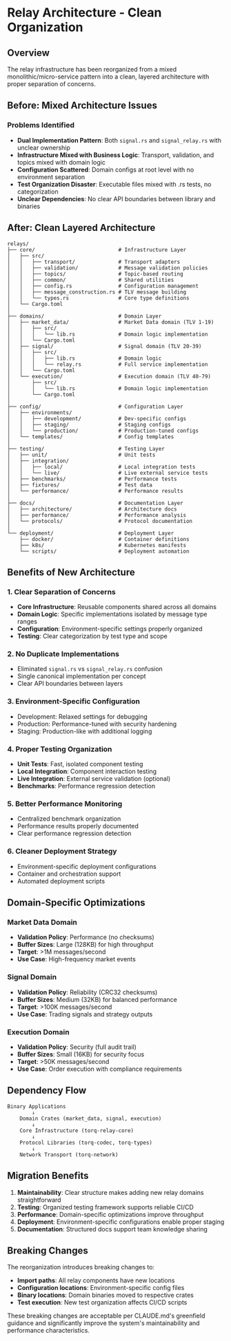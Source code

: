 # Relay Architecture - Clean Organization

## Overview

The relay infrastructure has been reorganized from a mixed monolithic/micro-service pattern into a clean, layered architecture with proper separation of concerns.

## Before: Mixed Architecture Issues

### Problems Identified
- **Dual Implementation Pattern**: Both `signal.rs` and `signal_relay.rs` with unclear ownership
- **Infrastructure Mixed with Business Logic**: Transport, validation, and topics mixed with domain logic
- **Configuration Scattered**: Domain configs at root level with no environment separation
- **Test Organization Disaster**: Executable files mixed with .rs tests, no categorization
- **Unclear Dependencies**: No clear API boundaries between library and binaries

## After: Clean Layered Architecture

```
relays/
├── core/                           # Infrastructure Layer
│   ├── src/
│   │   ├── transport/              # Transport adapters
│   │   ├── validation/             # Message validation policies
│   │   ├── topics/                 # Topic-based routing
│   │   ├── common/                 # Shared utilities
│   │   ├── config.rs               # Configuration management  
│   │   ├── message_construction.rs # TLV message building
│   │   └── types.rs                # Core type definitions
│   └── Cargo.toml
│
├── domains/                        # Domain Layer
│   ├── market_data/                # Market Data domain (TLV 1-19)
│   │   ├── src/
│   │   │   └── lib.rs              # Domain logic implementation
│   │   └── Cargo.toml
│   ├── signal/                     # Signal domain (TLV 20-39)  
│   │   ├── src/
│   │   │   ├── lib.rs              # Domain logic
│   │   │   └── relay.rs            # Full service implementation
│   │   └── Cargo.toml
│   └── execution/                  # Execution domain (TLV 40-79)
│       ├── src/
│       │   └── lib.rs              # Domain logic implementation
│       └── Cargo.toml
│
├── config/                         # Configuration Layer
│   ├── environments/
│   │   ├── development/            # Dev-specific configs
│   │   ├── staging/                # Staging configs
│   │   └── production/             # Production-tuned configs
│   └── templates/                  # Config templates
│
├── testing/                        # Testing Layer
│   ├── unit/                       # Unit tests
│   ├── integration/
│   │   ├── local/                  # Local integration tests
│   │   └── live/                   # Live external service tests
│   ├── benchmarks/                 # Performance tests
│   ├── fixtures/                   # Test data
│   └── performance/                # Performance results
│
├── docs/                           # Documentation Layer
│   ├── architecture/               # Architecture docs
│   ├── performance/                # Performance analysis
│   └── protocols/                  # Protocol documentation
│
└── deployment/                     # Deployment Layer
    ├── docker/                     # Container definitions
    ├── k8s/                        # Kubernetes manifests
    └── scripts/                    # Deployment automation
```

## Benefits of New Architecture

### 1. Clear Separation of Concerns
- **Core Infrastructure**: Reusable components shared across all domains
- **Domain Logic**: Specific implementations isolated by message type ranges
- **Configuration**: Environment-specific settings properly organized
- **Testing**: Clear categorization by test type and scope

### 2. No Duplicate Implementations
- Eliminated `signal.rs` vs `signal_relay.rs` confusion
- Single canonical implementation per concept
- Clear API boundaries between layers

### 3. Environment-Specific Configuration
- Development: Relaxed settings for debugging
- Production: Performance-tuned with security hardening
- Staging: Production-like with additional logging

### 4. Proper Testing Organization
- **Unit Tests**: Fast, isolated component testing
- **Local Integration**: Component interaction testing
- **Live Integration**: External service validation (optional)
- **Benchmarks**: Performance regression detection

### 5. Better Performance Monitoring
- Centralized benchmark organization
- Performance results properly documented
- Clear performance regression detection

### 6. Cleaner Deployment Strategy
- Environment-specific deployment configurations
- Container and orchestration support
- Automated deployment scripts

## Domain-Specific Optimizations

### Market Data Domain
- **Validation Policy**: Performance (no checksums)
- **Buffer Sizes**: Large (128KB) for high throughput
- **Target**: >1M messages/second
- **Use Case**: High-frequency market events

### Signal Domain  
- **Validation Policy**: Reliability (CRC32 checksums)
- **Buffer Sizes**: Medium (32KB) for balanced performance
- **Target**: >100K messages/second  
- **Use Case**: Trading signals and strategy outputs

### Execution Domain
- **Validation Policy**: Security (full audit trail)
- **Buffer Sizes**: Small (16KB) for security focus
- **Target**: >50K messages/second
- **Use Case**: Order execution with compliance requirements

## Dependency Flow

```
Binary Applications
        ↓
    Domain Crates (market_data, signal, execution)  
        ↓
    Core Infrastructure (torq-relay-core)
        ↓
    Protocol Libraries (torq-codec, torq-types)
        ↓
    Network Transport (torq-network)
```

## Migration Benefits

1. **Maintainability**: Clear structure makes adding new relay domains straightforward
2. **Testing**: Organized testing framework supports reliable CI/CD
3. **Performance**: Domain-specific optimizations improve throughput
4. **Deployment**: Environment-specific configurations enable proper staging
5. **Documentation**: Structured docs support team knowledge sharing

## Breaking Changes

The reorganization introduces breaking changes to:
- **Import paths**: All relay components have new locations
- **Configuration locations**: Environment-specific config files
- **Binary locations**: Domain binaries moved to respective crates
- **Test execution**: New test organization affects CI/CD scripts

These breaking changes are acceptable per CLAUDE.md's greenfield guidance and significantly improve the system's maintainability and performance characteristics.